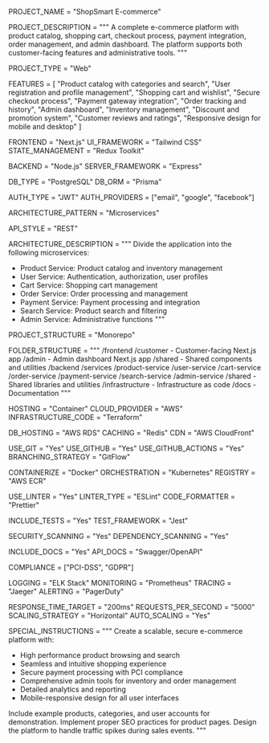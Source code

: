 <!-- 
GENESIS PROJECT SPECIFICATION - E-COMMERCE PLATFORM
-->

<!--===============================================================================-->
<!-- PROJECT BASICS -->
<!--===============================================================================-->

PROJECT_NAME = "ShopSmart E-commerce"

PROJECT_DESCRIPTION = """
A complete e-commerce platform with product catalog, shopping cart, 
checkout process, payment integration, order management, and admin dashboard.
The platform supports both customer-facing features and administrative tools.
"""

<!--===============================================================================-->
<!-- PROJECT TYPE -->
<!--===============================================================================-->

PROJECT_TYPE = "Web"

<!--===============================================================================-->
<!-- CORE FEATURES -->
<!--===============================================================================-->

FEATURES = [
    "Product catalog with categories and search",
    "User registration and profile management",
    "Shopping cart and wishlist",
    "Secure checkout process",
    "Payment gateway integration",
    "Order tracking and history",
    "Admin dashboard",
    "Inventory management",
    "Discount and promotion system",
    "Customer reviews and ratings",
    "Responsive design for mobile and desktop"
]

<!--===============================================================================-->
<!-- TECHNOLOGY STACK -->
<!--===============================================================================-->

FRONTEND = "Next.js"
UI_FRAMEWORK = "Tailwind CSS"
STATE_MANAGEMENT = "Redux Toolkit"

BACKEND = "Node.js"
SERVER_FRAMEWORK = "Express"

DB_TYPE = "PostgreSQL"
DB_ORM = "Prisma"

AUTH_TYPE = "JWT"
AUTH_PROVIDERS = ["email", "google", "facebook"]

<!--===============================================================================-->
<!-- ARCHITECTURE PATTERNS -->
<!--===============================================================================-->

ARCHITECTURE_PATTERN = "Microservices"

API_STYLE = "REST"

ARCHITECTURE_DESCRIPTION = """
Divide the application into the following microservices:
- Product Service: Product catalog and inventory management
- User Service: Authentication, authorization, user profiles
- Cart Service: Shopping cart management
- Order Service: Order processing and management
- Payment Service: Payment processing and integration
- Search Service: Product search and filtering
- Admin Service: Administrative functions
"""

<!--===============================================================================-->
<!-- PROJECT STRUCTURE -->
<!--===============================================================================-->

PROJECT_STRUCTURE = "Monorepo"

FOLDER_STRUCTURE = """
/frontend
  /customer - Customer-facing Next.js app
  /admin - Admin dashboard Next.js app
  /shared - Shared components and utilities
/backend
  /services
    /product-service
    /user-service
    /cart-service
    /order-service
    /payment-service
    /search-service
    /admin-service
  /shared - Shared libraries and utilities
/infrastructure - Infrastructure as code
/docs - Documentation
"""

<!--===============================================================================-->
<!-- CLOUD & DEPLOYMENT -->
<!--===============================================================================-->

HOSTING = "Container"
CLOUD_PROVIDER = "AWS"
INFRASTRUCTURE_CODE = "Terraform"

DB_HOSTING = "AWS RDS"
CACHING = "Redis"
CDN = "AWS CloudFront"

<!--===============================================================================-->
<!-- VERSION CONTROL & COLLABORATION -->
<!--===============================================================================-->

USE_GIT = "Yes"
USE_GITHUB = "Yes"
USE_GITHUB_ACTIONS = "Yes"
BRANCHING_STRATEGY = "GitFlow"

<!--===============================================================================-->
<!-- CONTAINERIZATION & ORCHESTRATION -->
<!--===============================================================================-->

CONTAINERIZE = "Docker"
ORCHESTRATION = "Kubernetes"
REGISTRY = "AWS ECR"

<!--===============================================================================-->
<!-- CODE QUALITY & STANDARDS -->
<!--===============================================================================-->

USE_LINTER = "Yes"
LINTER_TYPE = "ESLint"
CODE_FORMATTER = "Prettier"

INCLUDE_TESTS = "Yes"
TEST_FRAMEWORK = "Jest"

SECURITY_SCANNING = "Yes"
DEPENDENCY_SCANNING = "Yes"

<!--===============================================================================-->
<!-- DOCUMENTATION -->
<!--===============================================================================-->

INCLUDE_DOCS = "Yes"
API_DOCS = "Swagger/OpenAPI"

<!--===============================================================================-->
<!-- LEGAL & COMPLIANCE -->
<!--===============================================================================-->

COMPLIANCE = ["PCI-DSS", "GDPR"]

<!--===============================================================================-->
<!-- MONITORING & OBSERVABILITY -->
<!--===============================================================================-->

LOGGING = "ELK Stack"
MONITORING = "Prometheus"
TRACING = "Jaeger"
ALERTING = "PagerDuty"

<!--===============================================================================-->
<!-- PERFORMANCE & SCALABILITY -->
<!--===============================================================================-->

RESPONSE_TIME_TARGET = "200ms"
REQUESTS_PER_SECOND = "5000"
SCALING_STRATEGY = "Horizontal"
AUTO_SCALING = "Yes"

<!--===============================================================================-->
<!-- SPECIAL INSTRUCTIONS -->
<!--===============================================================================-->

SPECIAL_INSTRUCTIONS = """
Create a scalable, secure e-commerce platform with:
- High performance product browsing and search
- Seamless and intuitive shopping experience
- Secure payment processing with PCI compliance
- Comprehensive admin tools for inventory and order management
- Detailed analytics and reporting
- Mobile-responsive design for all user interfaces

Include example products, categories, and user accounts for demonstration.
Implement proper SEO practices for product pages.
Design the platform to handle traffic spikes during sales events.
""" 